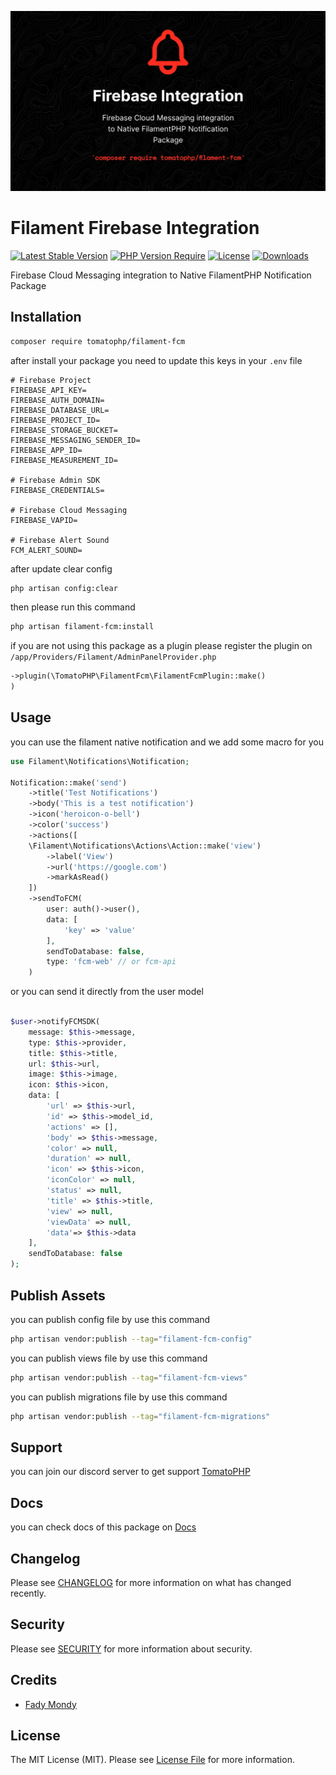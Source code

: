 ![Screenshot](https://raw.githubusercontent.com/tomatophp/filament-fcm/master/arts/3x1io-tomato-fcm.jpg)

# Filament Firebase Integration

[![Latest Stable Version](https://poser.pugx.org/tomatophp/filament-fcm/version.svg)](https://packagist.org/packages/tomatophp/filament-fcm)
[![PHP Version Require](http://poser.pugx.org/tomatophp/filament-fcm/require/php)](https://packagist.org/packages/tomatophp/filament-fcm)
[![License](https://poser.pugx.org/tomatophp/filament-fcm/license.svg)](https://packagist.org/packages/tomatophp/filament-fcm)
[![Downloads](https://poser.pugx.org/tomatophp/filament-fcm/d/total.svg)](https://packagist.org/packages/tomatophp/filament-fcm)

Firebase Cloud Messaging integration to Native FilamentPHP Notification Package

## Installation

```bash
composer require tomatophp/filament-fcm
```

after install your package you need to update this keys in your `.env` file

```dotenv
# Firebase Project
FIREBASE_API_KEY=
FIREBASE_AUTH_DOMAIN=
FIREBASE_DATABASE_URL=
FIREBASE_PROJECT_ID=
FIREBASE_STORAGE_BUCKET=
FIREBASE_MESSAGING_SENDER_ID=
FIREBASE_APP_ID=
FIREBASE_MEASUREMENT_ID=

# Firebase Admin SDK
FIREBASE_CREDENTIALS=

# Firebase Cloud Messaging
FIREBASE_VAPID=

# Firebase Alert Sound
FCM_ALERT_SOUND=
```

after update clear config

```bash
php artisan config:clear
```

then please run this command

```bash
php artisan filament-fcm:install
```

if you are not using this package as a plugin please register the plugin on `/app/Providers/Filament/AdminPanelProvider.php`

```php
->plugin(\TomatoPHP\FilamentFcm\FilamentFcmPlugin::make()
)
```

## Usage

you can use the filament native notification and we add some macro for you

```php
use Filament\Notifications\Notification;

Notification::make('send')
    ->title('Test Notifications')
    ->body('This is a test notification')
    ->icon('heroicon-o-bell')
    ->color('success')
    ->actions([
    \Filament\Notifications\Actions\Action::make('view')
        ->label('View')
        ->url('https://google.com')
        ->markAsRead()
    ])
    ->sendToFCM(
        user: auth()->user(),
        data: [
            'key' => 'value'
        ],
        sendToDatabase: false,
        type: 'fcm-web' // or fcm-api
    )
```

or you can send it directly from the user model

```php

$user->notifyFCMSDK(
    message: $this->message,
    type: $this->provider,
    title: $this->title,
    url: $this->url,
    image: $this->image,
    icon: $this->icon,
    data: [
        'url' => $this->url,
        'id' => $this->model_id,
        'actions' => [],
        'body' => $this->message,
        'color' => null,
        'duration' => null,
        'icon' => $this->icon,
        'iconColor' => null,
        'status' => null,
        'title' => $this->title,
        'view' => null,
        'viewData' => null,
        'data'=> $this->data
    ],
    sendToDatabase: false
);

```
## Publish Assets

you can publish config file by use this command

```bash
php artisan vendor:publish --tag="filament-fcm-config"
```

you can publish views file by use this command

```bash
php artisan vendor:publish --tag="filament-fcm-views"
```


you can publish migrations file by use this command

```bash
php artisan vendor:publish --tag="filament-fcm-migrations"
```

## Support

you can join our discord server to get support [TomatoPHP](https://discord.gg/Xqmt35Uh)

## Docs

you can check docs of this package on [Docs](https://docs.tomatophp.com/filament/filament-fcm)

## Changelog

Please see [CHANGELOG](CHANGELOG.md) for more information on what has changed recently.

## Security

Please see [SECURITY](SECURITY.md) for more information about security.

## Credits

- [Fady Mondy](https://wa.me/+201207860084)

## License

The MIT License (MIT). Please see [License File](LICENSE.md) for more information.
